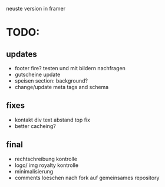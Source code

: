 neuste version in framer


# TODO:

## updates

- footer fire? testen und mit bildern nachfragen
- gutscheine update
- speisen section: background?
- change/update meta tags and schema

## fixes

- kontakt div text abstand top fix
- better cacheing?

## final

- rechtschreibung kontrolle
- logo/ img royalty kontrolle
- minimalisierung
- comments loeschen nach fork auf gemeinsames repository
